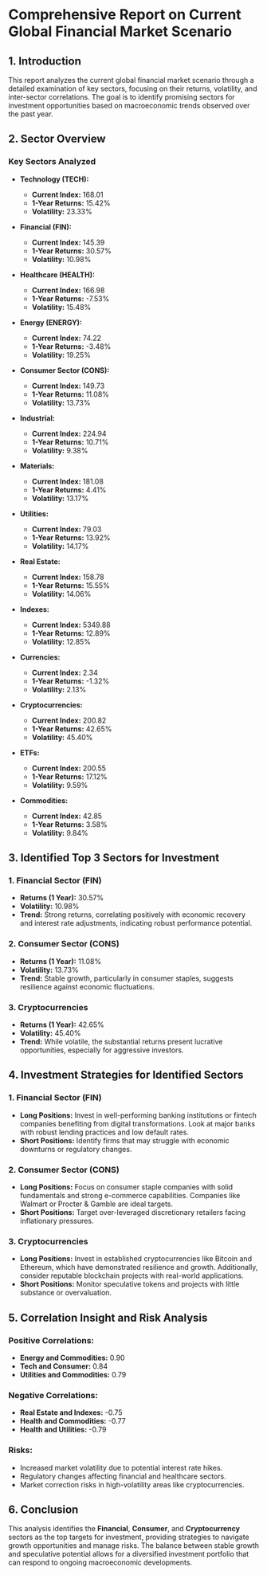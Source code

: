 # Comprehensive Report on Current Global Financial Market Scenario 

## 1. Introduction 

This report analyzes the current global financial market scenario through a detailed examination of key sectors, focusing on their returns, volatility, and inter-sector correlations. The goal is to identify promising sectors for investment opportunities based on macroeconomic trends observed over the past year.

## 2. Sector Overview 

### Key Sectors Analyzed
- **Technology (TECH):**  
  - **Current Index:** 168.01  
  - **1-Year Returns:** 15.42%  
  - **Volatility:** 23.33%
  
- **Financial (FIN):**  
  - **Current Index:** 145.39  
  - **1-Year Returns:** 30.57%  
  - **Volatility:** 10.98%
  
- **Healthcare (HEALTH):**  
  - **Current Index:** 166.98  
  - **1-Year Returns:** -7.53%  
  - **Volatility:** 15.48%

- **Energy (ENERGY):**  
  - **Current Index:** 74.22  
  - **1-Year Returns:** -3.48%  
  - **Volatility:** 19.25%

- **Consumer Sector (CONS):**  
  - **Current Index:** 149.73  
  - **1-Year Returns:** 11.08%  
  - **Volatility:** 13.73%

- **Industrial:**  
  - **Current Index:** 224.94  
  - **1-Year Returns:** 10.71%  
  - **Volatility:** 9.38%

- **Materials:**  
  - **Current Index:** 181.08  
  - **1-Year Returns:** 4.41%  
  - **Volatility:** 13.17%

- **Utilities:**  
  - **Current Index:** 79.03  
  - **1-Year Returns:** 13.92%  
  - **Volatility:** 14.17%

- **Real Estate:**  
  - **Current Index:** 158.78  
  - **1-Year Returns:** 15.55%  
  - **Volatility:** 14.06%

- **Indexes:**  
  - **Current Index:** 5349.88  
  - **1-Year Returns:** 12.89%  
  - **Volatility:** 12.85%

- **Currencies:**  
  - **Current Index:** 2.34  
  - **1-Year Returns:** -1.32%  
  - **Volatility:** 2.13%

- **Cryptocurrencies:**  
  - **Current Index:** 200.82  
  - **1-Year Returns:** 42.65%  
  - **Volatility:** 45.40%

- **ETFs:**  
  - **Current Index:** 200.55  
  - **1-Year Returns:** 17.12%  
  - **Volatility:** 9.59%

- **Commodities:**  
  - **Current Index:** 42.85  
  - **1-Year Returns:** 3.58%  
  - **Volatility:** 9.84%

## 3. Identified Top 3 Sectors for Investment

### **1. Financial Sector (FIN)**
- **Returns (1 Year):** 30.57%
- **Volatility:** 10.98%
- **Trend:** Strong returns, correlating positively with economic recovery and interest rate adjustments, indicating robust performance potential.
  
### **2. Consumer Sector (CONS)**
- **Returns (1 Year):** 11.08%
- **Volatility:** 13.73%
- **Trend:** Stable growth, particularly in consumer staples, suggests resilience against economic fluctuations.

### **3. Cryptocurrencies**
- **Returns (1 Year):** 42.65%
- **Volatility:** 45.40%
- **Trend:** While volatile, the substantial returns present lucrative opportunities, especially for aggressive investors.

## 4. Investment Strategies for Identified Sectors

### **1. Financial Sector (FIN)**
- **Long Positions:** Invest in well-performing banking institutions or fintech companies benefiting from digital transformations. Look at major banks with robust lending practices and low default rates.
- **Short Positions:** Identify firms that may struggle with economic downturns or regulatory changes.

### **2. Consumer Sector (CONS)**
- **Long Positions:** Focus on consumer staple companies with solid fundamentals and strong e-commerce capabilities. Companies like Walmart or Procter & Gamble are ideal targets.
- **Short Positions:** Target over-leveraged discretionary retailers facing inflationary pressures.

### **3. Cryptocurrencies**
- **Long Positions:** Invest in established cryptocurrencies like Bitcoin and Ethereum, which have demonstrated resilience and growth. Additionally, consider reputable blockchain projects with real-world applications.
- **Short Positions:** Monitor speculative tokens and projects with little substance or overvaluation.

## 5. Correlation Insight and Risk Analysis

### **Positive Correlations:**
- **Energy and Commodities:** 0.90
- **Tech and Consumer:** 0.84
- **Utilities and Commodities:** 0.79

### **Negative Correlations:**
- **Real Estate and Indexes:** -0.75
- **Health and Commodities:** -0.77
- **Health and Utilities:** -0.79

### **Risks:**
- Increased market volatility due to potential interest rate hikes.
- Regulatory changes affecting financial and healthcare sectors.
- Market correction risks in high-volatility areas like cryptocurrencies.

## 6. Conclusion

This analysis identifies the **Financial**, **Consumer**, and **Cryptocurrency** sectors as the top targets for investment, providing strategies to navigate growth opportunities and manage risks. The balance between stable growth and speculative potential allows for a diversified investment portfolio that can respond to ongoing macroeconomic developments.

```